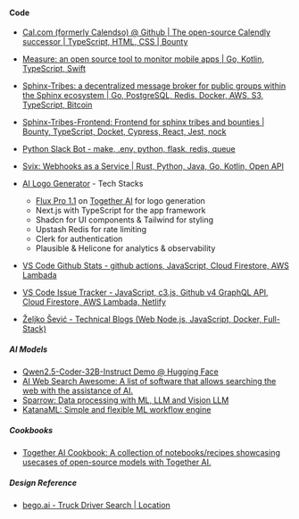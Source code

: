 #### Code
- [Cal.com (formerly Calendso) @ Github | The open-source Calendly successor | TypeScript, HTML, CSS | Bounty](https://github.com/calcom/cal.com)
- [Measure: an open source tool to monitor mobile apps | Go, Kotlin, TypeScript, Swift](https://github.com/measure-sh/measure)
- [Sphinx-Tribes: a decentralized message broker for public groups within the Sphinx ecosystem | Go, PostgreSQL, Redis, Docker, AWS, S3, TypeScript, Bitcoin](https://github.com/stakwork/sphinx-tribes)
- [Sphinx-Tribes-Frontend: Frontend for sphinx tribes and bounties | Bounty, TypeScript, Docket, Cypress, React, Jest, nock ](https://github.com/stakwork/sphinx-tribes-frontend)
- [Python Slack Bot - make, .env, python, flask, redis, queue](https://github.com/parithiban/git-slack-bot)
- [Svix: Webhooks as a Service | Rust, Python, Java, Go, Kotlin, Open API](https://github.com/svix/svix-webhooks/?tab=readme-ov-file)
- [AI Logo Generator](https://github.com/Nutlope/logocreator) - Tech Stacks
  - [Flux Pro 1.1](https://dub.sh/flux-playground) on [Together AI](https://dub.sh/together-ai) for logo generation
  - Next.js with TypeScript for the app framework
  - Shadcn for UI components & Tailwind for styling
  - Upstash Redis for rate limiting
  - Clerk for authentication
  - Plausible & Helicone for analytics & observability

- [VS Code Github Stats - github actions, JavaScript, Cloud Firestore, AWS Lambada](https://github.com/lannonbr/vscode-github-stats)  
- [VS Code Issue Tracker - JavaScript, c3.js, Github v4 GraphQL API, Cloud Firestore, AWS Lambada, Netlify](https://github.com/lannonbr/vscode-issue-tracker)  
- [Željko Šević - Technical Blogs (Web Node.js, JavaScript, Docker, Full-Stack)](https://sevic.dev/)  

##### AI Models
- [Qwen2.5-Coder-32B-Instruct Demo @ Hugging Face](https://huggingface.co/spaces/Qwen/Qwen2.5-Coder-demo)
- [AI Web Search Awesome: A list of software that allows searching the web with the assistance of AI.](https://github.com/felladrin/awesome-ai-web-search)
- [Sparrow: Data processing with ML, LLM and Vision LLM](https://github.com/katanaml/sparrow)
- [KatanaML: Simple and flexible ML workflow engine](https://katanaml.io/)

##### Cookbooks
- [Together AI Cookbook: A collection of notebooks/recipes showcasing usecases of open-source models with Together AI.](https://github.com/togethercomputer/together-cookbook)

##### Design Reference
- [bego.ai - Truck Driver Search | Location ](https://bego.ai/en/truck-loads-near-me)
